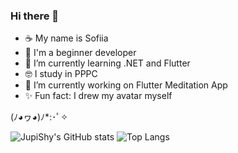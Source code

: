 ### Hi there 👋

- ☕ My name is Sofiia
- 🍄 I'm a beginner developer
- 🌱 I’m currently learning .NET and Flutter
- 🤓 I study in PPPC
- 🔭 I’m currently working on Flutter Meditation App
- ✨ Fun fact: I drew my avatar myself

(ﾉ◕ヮ◕)ﾉ*:･ﾟ✧

![JupiShy's GitHub stats](https://github-readme-stats.vercel.app/api?username=JupiShy&hide=contribs,prs&theme=tokyonight&rank_icon=github)
![Top Langs](https://github-readme-stats.vercel.app/api/top-langs/?username=JupiShy&layout=compact&theme=radical)
